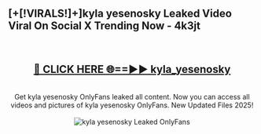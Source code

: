 <h2>[+[!VIRALS!]+]kyla yesenosky Leaked Video Viral On Social X Trending Now - 4k3jt</h2>
<br>
<div align="center">
<h2><a href="https://libra.edu.pl?kyla_yesenosky" rel="nofollow">🔴 CLICK HERE 🌐==►► kyla_yesenosky</a></h2>
<br>
Get kyla yesenosky OnlyFans leaked all content. Now you can access all videos and pictures of kyla yesenosky OnlyFans. New Updated Files 2025!
<br>
<br>
<a href="https://libra.edu.pl?kyla_yesenosky" rel="nofollow" data-target="animated-image.originalLink"><img src="https://i.ibb.co.com/WyWwxjT/player-gif2.gif" alt="kyla yesenosky Leaked OnlyFans" style="max-width: 100%; display: inline-block;" data-target="animated-image.originalImage"></a>
</div>
<br>